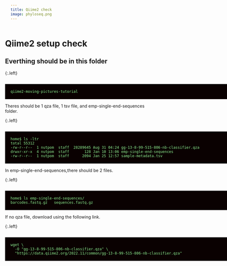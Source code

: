 ```yaml
---
title: Qiime2 check
image: phyloseq.png
---
```


# Qiime2 setup check

<style>
pre {
  font-family: Consolas,"courier new";
  width: 1188px;
  color: lightgreen;
  float: left;
  background-color: #0a0101;
  padding: 18px;
  font-size: 100%;
}
</style>


## Everthing should be in this folder

{:.left}
```
qiime2-moving-pictures-tutorial
```

Theres should be 1 qza file, 1 tsv file, and emp-single-end-sequences folder.

{:.left}
```
home$ ls -ltr
total 55312
-rw-r--r--  1 nutpom  staff  28289645 Aug 31 04:24 gg-13-8-99-515-806-nb-classifier.qza
drwxr-xr-x  4 nutpom  staff       128 Jan 10 13:06 emp-single-end-sequences
-rw-r--r--  1 nutpom  staff      2094 Jan 25 12:57 sample-metadata.tsv
```

In emp-single-end-sequences,there should be 2 files.

{:.left}
```
home$ ls emp-single-end-sequences/
barcodes.fastq.gz	sequences.fastq.gz

```

If no qza file, download using the following link.

{:.left}
```
wget \
  -O "gg-13-8-99-515-806-nb-classifier.qza" \
  "https://data.qiime2.org/2022.11/common/gg-13-8-99-515-806-nb-classifier.qza"

```
